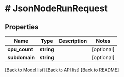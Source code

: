 # # JsonNodeRunRequest

## Properties

Name | Type | Description | Notes
------------ | ------------- | ------------- | -------------
**cpu_count** | **string** |  | [optional]
**subdomain** | **string** |  | [optional]

[[Back to Model list]](../../README.md#models) [[Back to API list]](../../README.md#endpoints) [[Back to README]](../../README.md)
